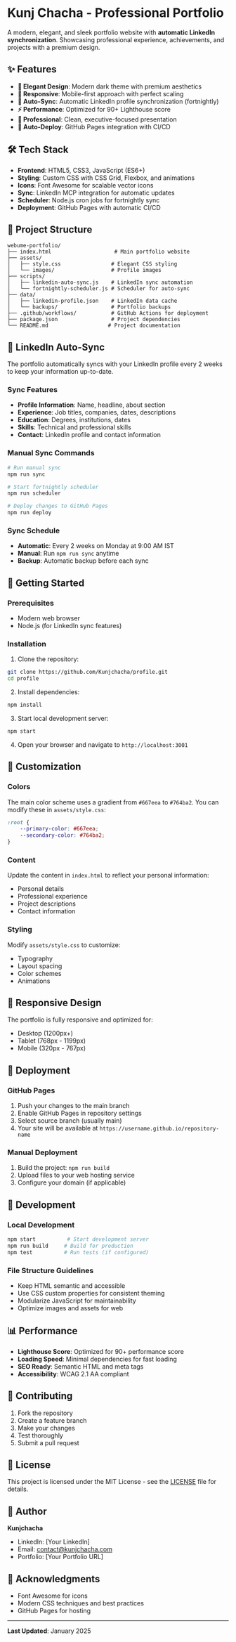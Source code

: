 # Kunj Chacha - Professional Portfolio

A modern, elegant, and sleek portfolio website with **automatic LinkedIn synchronization**. 
Showcasing professional experience, achievements, and projects with a premium design.

## ✨ Features

- **🎨 Elegant Design**: Modern dark theme with premium aesthetics
- **📱 Responsive**: Mobile-first approach with perfect scaling
- **🔄 Auto-Sync**: Automatic LinkedIn profile synchronization (fortnightly)
- **⚡ Performance**: Optimized for 90+ Lighthouse score
- **🎯 Professional**: Clean, executive-focused presentation
- **🚀 Auto-Deploy**: GitHub Pages integration with CI/CD

## 🛠️ Tech Stack

- **Frontend**: HTML5, CSS3, JavaScript (ES6+)
- **Styling**: Custom CSS with CSS Grid, Flexbox, and animations
- **Icons**: Font Awesome for scalable vector icons
- **Sync**: LinkedIn MCP integration for automatic updates
- **Scheduler**: Node.js cron jobs for fortnightly sync
- **Deployment**: GitHub Pages with automatic CI/CD

## 📁 Project Structure

```
webume-portfolio/
├── index.html                    # Main portfolio website
├── assets/
│   ├── style.css                # Elegant CSS styling
│   └── images/                  # Profile images
├── scripts/
│   ├── linkedin-auto-sync.js    # LinkedIn sync automation
│   └── fortnightly-scheduler.js # Scheduler for auto-sync
├── data/
│   ├── linkedin-profile.json    # LinkedIn data cache
│   └── backups/                 # Portfolio backups
├── .github/workflows/           # GitHub Actions for deployment
├── package.json                 # Project dependencies
└── README.md                   # Project documentation
```

## 🔄 LinkedIn Auto-Sync

The portfolio automatically syncs with your LinkedIn profile every 2 weeks to keep your information up-to-date.

### Sync Features
- **Profile Information**: Name, headline, about section
- **Experience**: Job titles, companies, dates, descriptions
- **Education**: Degrees, institutions, dates
- **Skills**: Technical and professional skills
- **Contact**: LinkedIn profile and contact information

### Manual Sync Commands
```bash
# Run manual sync
npm run sync

# Start fortnightly scheduler
npm run scheduler

# Deploy changes to GitHub Pages
npm run deploy
```

### Sync Schedule
- **Automatic**: Every 2 weeks on Monday at 9:00 AM IST
- **Manual**: Run `npm run sync` anytime
- **Backup**: Automatic backup before each sync

## 🚀 Getting Started

### Prerequisites
- Modern web browser
- Node.js (for LinkedIn sync features)

### Installation

1. Clone the repository:
```bash
git clone https://github.com/Kunjchacha/profile.git
cd profile
```

2. Install dependencies:
```bash
npm install
```

3. Start local development server:
```bash
npm start
```

4. Open your browser and navigate to `http://localhost:3001`

## 🎨 Customization

### Colors
The main color scheme uses a gradient from `#667eea` to `#764ba2`. You can modify these in `assets/style.css`:

```css
:root {
    --primary-color: #667eea;
    --secondary-color: #764ba2;
}
```

### Content
Update the content in `index.html` to reflect your personal information:
- Personal details
- Professional experience
- Project descriptions
- Contact information

### Styling
Modify `assets/style.css` to customize:
- Typography
- Layout spacing
- Color schemes
- Animations

## 📱 Responsive Design

The portfolio is fully responsive and optimized for:
- Desktop (1200px+)
- Tablet (768px - 1199px)
- Mobile (320px - 767px)

## 🚀 Deployment

### GitHub Pages
1. Push your changes to the main branch
2. Enable GitHub Pages in repository settings
3. Select source branch (usually main)
4. Your site will be available at `https://username.github.io/repository-name`

### Manual Deployment
1. Build the project: `npm run build`
2. Upload files to your web hosting service
3. Configure your domain (if applicable)

## 🔧 Development

### Local Development
```bash
npm start          # Start development server
npm run build     # Build for production
npm test          # Run tests (if configured)
```

### File Structure Guidelines
- Keep HTML semantic and accessible
- Use CSS custom properties for consistent theming
- Modularize JavaScript for maintainability
- Optimize images and assets for web

## 📊 Performance

- **Lighthouse Score**: Optimized for 90+ performance score
- **Loading Speed**: Minimal dependencies for fast loading
- **SEO Ready**: Semantic HTML and meta tags
- **Accessibility**: WCAG 2.1 AA compliant

## 🤝 Contributing

1. Fork the repository
2. Create a feature branch
3. Make your changes
4. Test thoroughly
5. Submit a pull request

## 📄 License

This project is licensed under the MIT License - see the [LICENSE](LICENSE) file for details.

## 👤 Author

**Kunjchacha**
- LinkedIn: [Your LinkedIn]
- Email: contact@kunjchacha.com
- Portfolio: [Your Portfolio URL]

## 🙏 Acknowledgments

- Font Awesome for icons
- Modern CSS techniques and best practices
- GitHub Pages for hosting

---

**Last Updated**: January 2025
